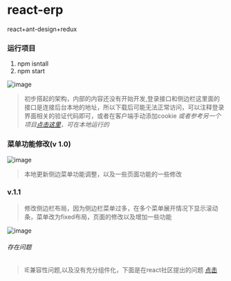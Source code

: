 # react-erp
react+ant-design+redux
### 运行项目
1. npm isntall
2. npm start

![image](https://github.com/yt7649757/react-erp/blob/master/src/asset/img/1.gif)

> 初步搭起的架构，内部的内容还没有开始开发,登录接口和侧边栏这里面的接口是连接后台本地的地址，所以下载后可能无法正常访问，可以注释登录界面相关的验证代码即可，或者在客户端手动添加cookie
*或者参考另一个项目[点击这里](https://github.com/yt7649757/react-router)，可在本地运行的*

### 菜单功能修改(v 1.0)

![image](https://github.com/yt7649757/react-erp/blob/master/src/asset/img/11.gif)

> 本地更新侧边菜单功能调整，以及一些页面功能的一些修改

### v.1.1

> 修改侧边栏布局，因为侧边栏菜单过多，在多个菜单展开情况下显示滚动条，菜单改为fixed布局，页面的修改以及增加一些功能

![image](https://github.com/yt7649757/react-erp/blob/master/src/asset/img/v11.gif)

###### 存在问题

> IE兼容性问题,以及没有充分组件化，下面是在react社区提出的问题
[点击](http://react-china.org/t/react16-ie/27936?u=yt7649757)



